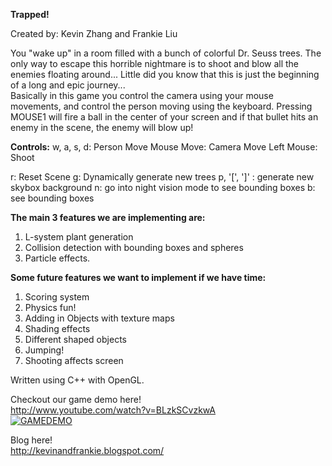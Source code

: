 <b>Trapped!</b>

Created by: Kevin Zhang and Frankie Liu

You "wake up" in a room filled with a bunch of colorful Dr. Seuss trees. The only way to escape this horrible nightmare is to shoot and blow all the enemies floating around... Little did you know that this is just the beginning of a long and epic journey...
<br>
Basically in this game you control the camera using your mouse movements, and control the person moving using the keyboard.
Pressing MOUSE1 will fire a ball in the center of your screen and if that bullet hits an enemy in the scene, the enemy will blow up! 

<b/>Controls:</b>
w, a, s, d: Person Move
Mouse Move: Camera Move
Left Mouse: Shoot

r: Reset Scene
g: Dynamically generate new trees
p, '[', ']' : generate new skybox background
n: go into night vision mode to see bounding boxes
b: see bounding boxes


<b>The main 3 features we are implementing are:</b>
1. L-system plant generation
2. Collision detection with bounding boxes and spheres
3. Particle effects.

<b>Some future features we want to implement if we have time:</b>
1. Scoring system
2. Physics fun!
3. Adding in Objects with texture maps
4. Shading effects
5. Different shaped objects
6. Jumping!
7. Shooting affects screen

Written using C++ with OpenGL. 

Checkout our game demo here!</br>
http://www.youtube.com/watch?v=BLzkSCvzkwA
</br>
[![GAMEDEMO](http://img.youtube.com/vi/BLzkSCvzkwA/0.jpg)](http://www.youtube.com/watch?v=BLzkSCvzkwA)

Blog here! </br>
http://kevinandfrankie.blogspot.com/